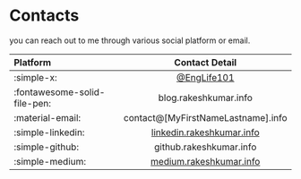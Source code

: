 # Contacts

you can reach out to me through various social platform or email.

| Platform | Contact Detail |
| :------- | :------------: |
| :simple-x: | [@EngLife101](https://x.com/englife101) |
| :fontawesome-solid-file-pen: | blog.rakeshkumar.info |
| :material-email: | contact@[MyFirstNameLastname].info |
| :simple-linkedin: | [linkedin.rakeshkumar.info](https://linkedin.rakeshkumar.info) |
| :simple-github: | github.rakeshkumar.info |
| :simple-medium: | [medium.rakeshkumar.info](https://medium.rakeshkumar.info) |